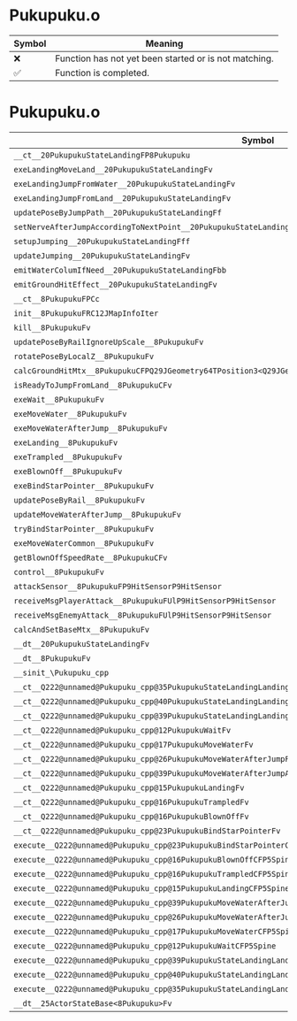 # Pukupuku.o
| Symbol | Meaning 
| ------------- | ------------- 
| :x: | Function has not yet been started or is not matching. 
| :white_check_mark: | Function is completed. 


# Pukupuku.o
| Symbol | Decompiled? |
| ------------- | ------------- |
| `__ct__20PukupukuStateLandingFP8Pukupuku` | :x: |
| `exeLandingMoveLand__20PukupukuStateLandingFv` | :x: |
| `exeLandingJumpFromWater__20PukupukuStateLandingFv` | :x: |
| `exeLandingJumpFromLand__20PukupukuStateLandingFv` | :x: |
| `updatePoseByJumpPath__20PukupukuStateLandingFf` | :x: |
| `setNerveAfterJumpAccordingToNextPoint__20PukupukuStateLandingFv` | :x: |
| `setupJumping__20PukupukuStateLandingFff` | :x: |
| `updateJumping__20PukupukuStateLandingFv` | :x: |
| `emitWaterColumIfNeed__20PukupukuStateLandingFbb` | :x: |
| `emitGroundHitEffect__20PukupukuStateLandingFv` | :x: |
| `__ct__8PukupukuFPCc` | :x: |
| `init__8PukupukuFRC12JMapInfoIter` | :x: |
| `kill__8PukupukuFv` | :x: |
| `updatePoseByRailIgnoreUpScale__8PukupukuFv` | :x: |
| `rotatePoseByLocalZ__8PukupukuFv` | :x: |
| `calcGroundHitMtx__8PukupukuCFPQ29JGeometry64TPosition3<Q29JGeometry38TMatrix34<Q29JGeometry13SMatrix34C<f>>>` | :x: |
| `isReadyToJumpFromLand__8PukupukuCFv` | :x: |
| `exeWait__8PukupukuFv` | :x: |
| `exeMoveWater__8PukupukuFv` | :x: |
| `exeMoveWaterAfterJump__8PukupukuFv` | :x: |
| `exeLanding__8PukupukuFv` | :x: |
| `exeTrampled__8PukupukuFv` | :x: |
| `exeBlownOff__8PukupukuFv` | :x: |
| `exeBindStarPointer__8PukupukuFv` | :x: |
| `updatePoseByRail__8PukupukuFv` | :x: |
| `updateMoveWaterAfterJump__8PukupukuFv` | :x: |
| `tryBindStarPointer__8PukupukuFv` | :x: |
| `exeMoveWaterCommon__8PukupukuFv` | :x: |
| `getBlownOffSpeedRate__8PukupukuCFv` | :x: |
| `control__8PukupukuFv` | :x: |
| `attackSensor__8PukupukuFP9HitSensorP9HitSensor` | :x: |
| `receiveMsgPlayerAttack__8PukupukuFUlP9HitSensorP9HitSensor` | :x: |
| `receiveMsgEnemyAttack__8PukupukuFUlP9HitSensorP9HitSensor` | :x: |
| `calcAndSetBaseMtx__8PukupukuFv` | :x: |
| `__dt__20PukupukuStateLandingFv` | :x: |
| `__dt__8PukupukuFv` | :x: |
| `__sinit_\Pukupuku_cpp` | :x: |
| `__ct__Q222@unnamed@Pukupuku_cpp@35PukupukuStateLandingLandingMoveLandFv` | :x: |
| `__ct__Q222@unnamed@Pukupuku_cpp@40PukupukuStateLandingLandingJumpFromWaterFv` | :x: |
| `__ct__Q222@unnamed@Pukupuku_cpp@39PukupukuStateLandingLandingJumpFromLandFv` | :x: |
| `__ct__Q222@unnamed@Pukupuku_cpp@12PukupukuWaitFv` | :x: |
| `__ct__Q222@unnamed@Pukupuku_cpp@17PukupukuMoveWaterFv` | :x: |
| `__ct__Q222@unnamed@Pukupuku_cpp@26PukupukuMoveWaterAfterJumpFv` | :x: |
| `__ct__Q222@unnamed@Pukupuku_cpp@39PukupukuMoveWaterAfterJumpAfterPointingFv` | :x: |
| `__ct__Q222@unnamed@Pukupuku_cpp@15PukupukuLandingFv` | :x: |
| `__ct__Q222@unnamed@Pukupuku_cpp@16PukupukuTrampledFv` | :x: |
| `__ct__Q222@unnamed@Pukupuku_cpp@16PukupukuBlownOffFv` | :x: |
| `__ct__Q222@unnamed@Pukupuku_cpp@23PukupukuBindStarPointerFv` | :x: |
| `execute__Q222@unnamed@Pukupuku_cpp@23PukupukuBindStarPointerCFP5Spine` | :x: |
| `execute__Q222@unnamed@Pukupuku_cpp@16PukupukuBlownOffCFP5Spine` | :x: |
| `execute__Q222@unnamed@Pukupuku_cpp@16PukupukuTrampledCFP5Spine` | :x: |
| `execute__Q222@unnamed@Pukupuku_cpp@15PukupukuLandingCFP5Spine` | :x: |
| `execute__Q222@unnamed@Pukupuku_cpp@39PukupukuMoveWaterAfterJumpAfterPointingCFP5Spine` | :x: |
| `execute__Q222@unnamed@Pukupuku_cpp@26PukupukuMoveWaterAfterJumpCFP5Spine` | :x: |
| `execute__Q222@unnamed@Pukupuku_cpp@17PukupukuMoveWaterCFP5Spine` | :x: |
| `execute__Q222@unnamed@Pukupuku_cpp@12PukupukuWaitCFP5Spine` | :x: |
| `execute__Q222@unnamed@Pukupuku_cpp@39PukupukuStateLandingLandingJumpFromLandCFP5Spine` | :x: |
| `execute__Q222@unnamed@Pukupuku_cpp@40PukupukuStateLandingLandingJumpFromWaterCFP5Spine` | :x: |
| `execute__Q222@unnamed@Pukupuku_cpp@35PukupukuStateLandingLandingMoveLandCFP5Spine` | :x: |
| `__dt__25ActorStateBase<8Pukupuku>Fv` | :x: |
